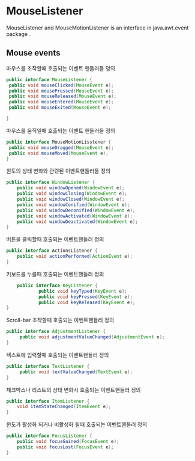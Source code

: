 
# MouseListener

MouseListener and MouseMotionListener is an interface in java.awt.event package . 

## Mouse events

마우스를 조작할때 호출되는 이벤트 핸들러들 덩의 

```java
public interface MouseListener {
 public void mouseClicked(MouseEvent e);
 public void mousePressed(MouseEvent e);
 public void mouseReleased(MouseEvent e);
 public void mouseEntered(MouseEvent e);
 public void mouseExited(MouseEvent e);

}
```

마우스를 움직일때 호출되는 이벤트 핸들러들 정의

```java
public interface MouseMotionLisstener {
 public void mouseDragged(MouseEvent e);
 public void mouseMoved(MouseEvent e);
}
```

윈도의 상태 변화와 관련된 이벤트핸들러들 정의

```java
public interface WindowListener {
	public void windowOpened(WindowEvent e);
	public void windowClosing(WindowEvent e);
	public void windowClosed(WindowEvent e);
	public void windowConified(WindowEvent e);
	public void windowDeconified(WindowEvent e);
	public void windowActivated(WindowEvent e);
	public void windowDeactivated(WindowEvent e);
}
```

버튼을 클릭할때 호출되는 이벤트핸들러 정의

```java
public interface ActionsListener {
	public void actionPerformed(ActionEvent e);
}
```

키보드를 누를때 호출되는 이벤트핸들러 정의

```java
	public interface KeyListener {
			public void keyTyped(KeyEvent e);
			public void keyPressed(KeyEvent e);
			public void keyReleased(KeyEvent e);
}
```

Scroll-bar 조작할때 호출되는 이벤트핸들러 정의

```java
public interface AdjustmentListener {
	 public void adjustmentValueChanged(AdjustmentEvent e);
}
```

텍스트에 입력할때 호출되는 이벤트핸들러 정의

```java
public interface TextListener {
	 public void textValueChanged(TextEvent e);
}
```

체크박스나 리스트의 상태 변화시 호출되는 이벤트핸들러 정의

```java
public interface ItemListener {
	void itemStateChanged(ItemEvent e);
}
```

윈도가 활성화 되거나 비활성화 될때 호출되는 이벤트핸들러 정의

```java
public interface FocusListener {
	public void focusGained(FocusEvent e);
	public void focusLost(FocusEvent e);
}
```
